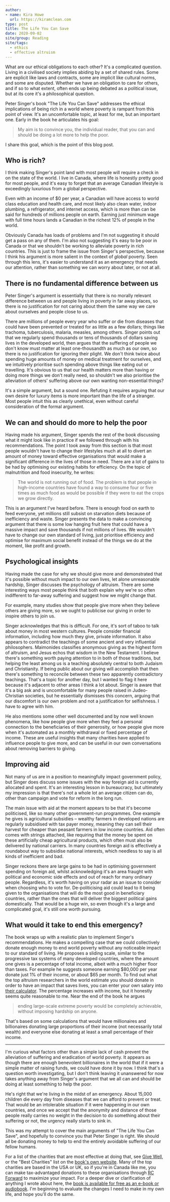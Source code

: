 ```yaml
---
author:
- name: Kira Howe
  url: https://kiramclean.com
type: post
title: The Life You Can Save
date: 2020-09-02
site/group: Reading
site/tags:
  - ethics
  - effective altruism
---
```


What are our ethical obligations to each other? It's a complicated question. Living in a civilised society implies abiding by a set of shared rules. Some are explicit like laws and contracts, some are implicit like cultural norms, and some are disputed. Whether we have an obligation to care for others, and if so to what extent, often ends up being debated as a political issue, but at its core it's a philosophical question.

Peter Singer's book "The Life You Can Save" addresses the ethical implications of being rich in a world where poverty is rampant from this point of view. It's an uncomfortable topic, at least for me, but an important one. Early in the book he articulates his goal:

> My aim is to convince you, the individual reader, that you can and should be doing a lot more to help the poor.

I share this goal, which is the point of this blog post.

## Who is rich?

I think making Singer's point land with most people will require a check in on the state of the world. I live in Canada, where life is honestly pretty good for most people, and it's easy to forget that an average Canadian lifestyle is exceedingly luxurious from a global perspective.

Even with an income of $0 per year, a Canadian will have access to world class education and health care, and most likely also clean water, indoor plumbing, a refrigerator, and internet access, which is more than can be said for hundreds of millions people on earth. Earning just minimum wage with full time hours lands a Canadian in the richest 12% of people in the world.

Obviously Canada has loads of problems and I'm not suggesting it should get a pass on any of them. I'm also not suggesting it's easy to be poor in Canada or that we shouldn't be working to alleviate poverty in rich countries. This is just to frame the issue from Singer's perspective, because I think his argument is more salient in the context of _global_ poverty. Seen through this lens, it's easier to understand it as an emergency that needs our attention, rather than something we can worry about later, or not at all.

## There is no fundamental difference between us

Peter Singer's argument is essentially that there is no morally relevant difference between us and people living in poverty in far away places, so there is no justification for not caring about them the same way we care about ourselves and people close to us.

There are millions of people every year who suffer or die from diseases that could have been prevented or treated for as little as a few dollars; things like trachoma, tuberculosis, malaria, measles, among others. Singer points out that we regularly spend thousands or tens of thousands of dollars saving lives in the developed world, then argues that the suffering of people we don't know must matter at least one-thousandth as much as our own, so there is no justification for ignoring their plight. We don't think twice about spending huge amounts of money on medical treatment for ourselves, and we intuitively prioritise such spending above things like eating out or travelling. It's obvious to us that our health matters more than having or doing more things we don't really need, so shouldn't we also prioritise the alleviation of others' suffering above our own wanting non-essential things?

It's a simple argument, but a sound one. Refuting it requires arguing that our own desire for luxury items is more important than the life of a stranger. Most people intuit this as clearly unethical, even without careful consideration of the formal argument.

## We can and should do more to help the poor

Having made his argument, Singer spends the rest of the book discussing what it might look like in practice if we followed through with his recommendations. The point I took away from this section is that most people wouldn't have to change their lifestyles much at all to divert an amount of money toward effective organisations that would make a significant difference in the lives of those in need. There are a lot of gains to be had by optimising our existing habits for efficiency. On the topic of malnutrition and food insecurity, he writes:

> The world is not running out of food. The problem is that people in high-income countries have found a way to consume four or five times as much food as would be possible if they were to eat the crops we grow directly.

This is an argument I've heard before. There is enough food on earth to feed everyone, yet millions still subsist on starvation diets because of inefficiency and waste. Singer presents the data to make a convincing argument that there is some low hanging fruit here that could have a massive impact and save thousands if not millions of lives. We wouldn't have to change our own standard of living, just prioritise efficiency and optimise for maximum social benefit instead of the things we do at the moment, like profit and growth.

## Psychological insights

Having made the case for why we should give more and demonstrated that it's possible without much impact to our own lives, let alone unreasonable hardship, Singer discusses the psychology of altruism. There are some interesting ways most people think that both explain why we're so often indifferent to far-away suffering and suggest how we might change that.

For example, many studies show that people give more when they believe others are giving more, so we ought to publicise our giving in order to inspire others to join us.

Singer acknowledges that this is difficult. For one, it's sort of taboo to talk about money in most western cultures. People consider financial information, including how much they give, private information. It also appears to contradict the teachings of some ancient and very influential philosophers. Maimonides classifies anonymous giving as the highest form of altruism, and Jesus echos that wisdom in the New Testament. I believe there's something worth paying attention to in both of those traditions, but helping the least among us is a teaching absolutely central to both Judaism and Christianity. If being public about our giving will accomplish that then there's something to reconcile between these two apparently contradictory teachings. That's a topic for another day, but I wanted to flag it here because it's adjacent to other areas I think a lot about. Singer is aware that it's a big ask and is uncomfortable for many people raised in Judeo-Christian societies, but he essentially dismisses this concern, arguing that our discomfort is our own problem and not a justification for selfishness. I have to agree with him.

He also mentions some other well documented and by now well known phenomena,
like how people give more when they feel a personal connection to the
beneficiaries of their generosity, or how people give more when it's automated
as a monthly withdrawal or fixed percentage of income. These are useful insights
that many charities have applied to influence people to give more, and can be
useful in our own conversations about removing barriers to giving.

## Improving aid

Not many of us are in a position to meaningfully impact government policy, but Singer does discuss some issues with the way foreign aid is currently allocated and spent. It's an interesting lesson in bureaucracy, but ultimately my impression is that there's not a whole lot an average citizen can do, other than campaign and vote for reform in the long run.

The main issue with aid at the moment appears to be that it's become politicised, like so many other government-run programmes. One example he gives is agricultural subsidies – wealthy farmers in developed nations are regularly subsidised with tax payer money, meaning they can sell their harvest for cheaper than peasant farmers in low income countries. Aid often comes with strings attached, like requiring that the money be spent on these artificially cheap agricultural products, which often must also be delivered by national carriers. In many countries foreign aid is effectively a roundabout way to subsidise national interests, which needless to say is all kinds of inefficient and bad.

Singer reckons there are large gains to be had in optimising government spending on foreign aid, whilst acknowledging it's an area fraught with political and economic side effects and out of reach for many ordinary people. Regardless, it's worth having on your radar as an issue to consider when choosing who to vote for. De-politicising aid could lead to it being given to the organisations that will do the most good in beneficiary countries, rather than the ones that will deliver the biggest political gains domestically. That would be a huge win, so even though it's a large and complicated goal, it's still one worth pursuing.

## What would it take to end this emergency?

The book wraps up with a realistic plan to implement Singer's recommendations. He makes a compelling case that we could collectively donate enough money to end world poverty without any noticeable impact to our standard of living. He proposes a sliding scale, similar to the progressive tax systems of many developed countries, where the amount one gives is a percentage of total income, albeit with a much higher floor than taxes. For example he suggests someone earning $80,000 per year donate just 1% of their income, or about $65 per month. To find out what the top altruism researchers in the world estimate you should donate in order to have an impact that saves lives, you can enter your own salary into [their calculator](https://www.thelifeyoucansave.org/take-the-pledge/). The percentage increases with income, but it honestly seems quite reasonable to me. Near the end of the book he argues

> ending large-scale extreme poverty would be completely achievable, without imposing hardship on anyone.

That's based on some calculations that would have millionaires and billionaires donating large proportions of their income (not necessarily total wealth) and everyone else donating at least a small percentage of their income.

---

I'm curious what factors other than a simple lack of cash prevent the alleviation of suffering and eradication of world poverty. It appears as though there are enough benevolent billionaires in the world that if it were a simple matter of raising funds, we could have done it by now. I think that's a question worth investigating, but I don't think leaving it unanswered for now takes anything away from Singer's argument that we all can and should be doing at least something to help the poor.

He's right that we're living in the midst of an emergency. About 15,000 children die every day from diseases that we can afford to prevent or treat. That would be an intolerable situation if it were happening in our own countries, and once we accept that the anonymity and distance of those people really carries no weight in the decision to do something about their suffering or not, the urgency really starts to sink in.

This was my attempt to cover the main arguments of "The Life You Can Save", and hopefully to convince you that Peter Singer is right. We should all be donating money to help to end the entirely avoidable suffering of our fellow humans.

For a list of the charities that are most effective at doing that, see [Give
Well](https://www.givewell.org/charities/top-charities), or the "Best Charities"
list on the [book's own website](https://www.thelifeyoucansave.org/). Many of
the top charities are based in the USA or UK, so if you're in Canada like me, you can make tax-advantaged donations to these organisations through [RC Forward](https://rcforward.org/) to maximize your impact. For a deeper dive or clarification of anything I wrote about here, the [book is available for free as an e-book or audiobook](https://www.thelifeyoucansave.org/the-book/). I'm beginning to evaluate the changes I need to make in my own life, and hope you'll do the same.
